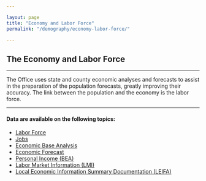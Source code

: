 ```yaml
---

layout: page
title: "Economy and Labor Force"
permalink: "/demography/economy-labor-force/"

---
```


## The Economy and Labor Force

- - -

The Office uses state and county economic analyses and forecasts to assist in the preparation of the population forecasts, greatly improving their accuracy. The link between the population and the economy is the labor force.

- - -

#### Data are available on the following topics:

- [Labor Force]()
- [Jobs]()
- [Economic Base Analysis](https://dola.colorado.gov/demog_webapps/ebaParameters.jsf)
- [Economic Forecast]()
- [Personal Income (BEA)](http://www.bea.gov/regional/definitions/nextpage.cfm?key=per%20capita%20personal%20income)
- [Labor Market Information (LMI)](http://lmigateway.coworkforce.com/lmigateway/)
- [Local Economic Information Summary Documentation (LEIFA)](https://drive.google.com/open?id=0B5iJvaUI0tr6YWJhaDVPTjZ1QU0)